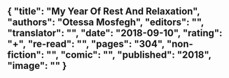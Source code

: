 {
 "title": "My Year Of Rest And Relaxation",
 "authors": "Otessa Mosfegh",
 "editors": "",
 "translator": "",
 "date": "2018-09-10",
 "rating": "+",
 "re-read": "",
 "pages": "304",
 "non-fiction": "",
 "comic": "",
 "published": "2018",
 "image": ""
}
---


